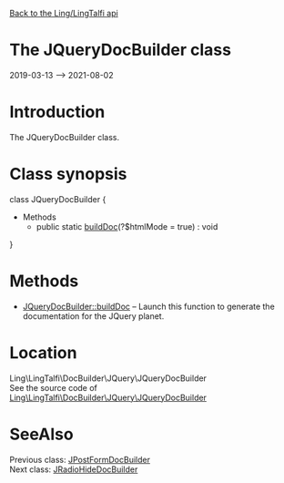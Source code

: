 [Back to the Ling/LingTalfi api](https://github.com/lingtalfi/LingTalfi/blob/master/doc/api/Ling/LingTalfi.md)



The JQueryDocBuilder class
================
2019-03-13 --> 2021-08-02






Introduction
============

The JQueryDocBuilder class.



Class synopsis
==============


class <span class="pl-k">JQueryDocBuilder</span>  {

- Methods
    - public static [buildDoc](https://github.com/lingtalfi/LingTalfi/blob/master/doc/api/Ling/LingTalfi/DocBuilder/JQuery/JQueryDocBuilder/buildDoc.md)(?$htmlMode = true) : void

}






Methods
==============

- [JQueryDocBuilder::buildDoc](https://github.com/lingtalfi/LingTalfi/blob/master/doc/api/Ling/LingTalfi/DocBuilder/JQuery/JQueryDocBuilder/buildDoc.md) &ndash; Launch this function to generate the documentation for the JQuery planet.





Location
=============
Ling\LingTalfi\DocBuilder\JQuery\JQueryDocBuilder<br>
See the source code of [Ling\LingTalfi\DocBuilder\JQuery\JQueryDocBuilder](https://github.com/lingtalfi/LingTalfi/blob/master/DocBuilder/JQuery/JQueryDocBuilder.php)



SeeAlso
==============
Previous class: [JPostFormDocBuilder](https://github.com/lingtalfi/LingTalfi/blob/master/doc/api/Ling/LingTalfi/DocBuilder/JPostForm/JPostFormDocBuilder.md)<br>Next class: [JRadioHideDocBuilder](https://github.com/lingtalfi/LingTalfi/blob/master/doc/api/Ling/LingTalfi/DocBuilder/JRadioHide/JRadioHideDocBuilder.md)<br>

